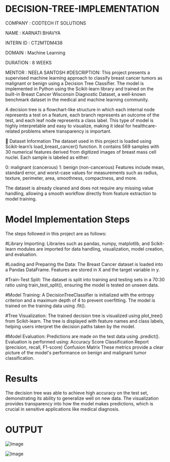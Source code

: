 # DECISION-TREE-IMPLEMENTATION
COMPANY : CODTECH IT SOLUTIONS

NAME : KARNATI BHAVYA

INTERN ID : CT2MTDM438

DOMAIN : Machine Learning

DURATION : 8 WEEKS

MENTOR : NEELA SANTOSH
#DESCRIPTION:
This project presents a supervised machine learning approach to classify breast cancer tumors as malignant or benign using a Decision Tree Classifier. The model is implemented in Python using the Scikit-learn library and trained on the built-in Breast Cancer Wisconsin Diagnostic Dataset, a well-known benchmark dataset in the medical and machine learning community.

A decision tree is a flowchart-like structure in which each internal node represents a test on a feature, each branch represents an outcome of the test, and each leaf node represents a class label. This type of model is highly interpretable and easy to visualize, making it ideal for healthcare-related problems where transparency is important.

🧬 Dataset Information
The dataset used in this project is loaded using Scikit-learn’s load_breast_cancer() function. It contains 569 samples with 30 numerical features derived from digitized images of breast mass cell nuclei. Each sample is labeled as either:

0: malignant (cancerous)
1: benign (non-cancerous)
Features include mean, standard error, and worst-case values for measurements such as radius, texture, perimeter, area, smoothness, compactness, and more.

The dataset is already cleaned and does not require any missing value handling, allowing a smooth workflow directly from feature extraction to model training.

# Model Implementation Steps
The steps followed in this project are as follows:

#Library Importing:
Libraries such as pandas, numpy, matplotlib, and Scikit-learn modules are imported for data handling, visualization, model creation, and evaluation.

#Loading and Preparing the Data:
The Breast Cancer dataset is loaded into a Pandas DataFrame. Features are stored in X and the target variable in y.

#Train-Test Split:
The dataset is split into training and testing sets in a 70:30 ratio using train_test_split(), ensuring the model is tested on unseen data.

#Model Training:
A DecisionTreeClassifier is initialized with the entropy criterion and a maximum depth of 4 to prevent overfitting. The model is trained on the training data using .fit().

#Tree Visualization:
The trained decision tree is visualized using plot_tree() from Scikit-learn. The tree is displayed with feature names and class labels, helping users interpret the decision paths taken by the model.

#Model Evaluation:
Predictions are made on the test data using .predict(). Evaluation is performed using:
Accuracy Score
Classification Report (precision, recall, F1-score)
Confusion Matrix
These metrics provide a clear picture of the model's performance on benign and malignant tumor classification.

# Results

The decision tree was able to achieve high accuracy on the test set, demonstrating its ability to generalize well on new data. The visualization provides transparency into how the model makes predictions, which is crucial in sensitive applications like medical diagnosis.

# OUTPUT

![Image](https://github.com/user-attachments/assets/85f07a34-d9bf-4d0b-b6b4-cb9e056297fd)

![Image](https://github.com/user-attachments/assets/b5c0bc9f-53d7-43b2-82d2-0c9c736a2236)
